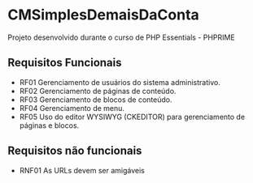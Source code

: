 CMSimplesDemaisDaConta
======================

Projeto desenvolvido durante o curso de PHP Essentials - PHPRIME

## Requisitos Funcionais ##

- RF01 Gerenciamento de usuários do sistema administrativo. 
- RF02 Gerenciamento de páginas de conteúdo.
- RF03 Gerenciamento de blocos de conteúdo.
- RF04 Gerenciamento de menu.
- RF05 Uso do editor WYSIWYG (CKEDITOR) para gerenciamento de páginas e blocos.
 
## Requisitos não funcionais ##
- RNF01 As URLs devem ser amigáveis
 